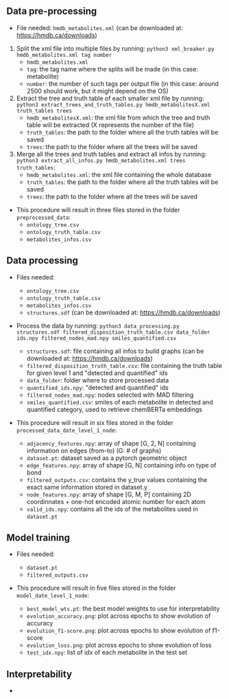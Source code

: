 ## Data pre-processing
- File needed: `hmdb_metabolites.xml` (can be downloaded at: https://hmdb.ca/downloads)
1. Split the xml file into multiple files by running: `python3 xml_breaker.py hmdb_metabolites.xml tag number` 
    - `hmdb_metabolites.xml`
    - `tag`: the tag name where the splits will be made (in this case: metabolite)
    - `number`: the number of such tags per output file (in this case: around 2500 should work, but it might depend on the OS)
2. Extract the tree and truth table of each smaller xml file by running: `python3 extract_trees_and_truth_tables.py hmdb_metabolitesX.xml truth_tables trees`
    - `hmdb_metabolitesX.xml`: the xml file from which the tree and truth table will be extracted (X represents the number of the file)
    - `truth_tables`: the path to the folder where all the truth tables will be saved
    - `trees`: the path to the folder where all the trees will be saved
3. Merge all the trees and truth tables and extract all infos by running: `python3 extract_all_infos.py hmdb_metabolites.xml trees truth_tables`:
    - `hmdb_metabolites.xml`: the xml file containing the whole database
    - `truth_tables`: the path to the folder where all the truth tables will be saved
    - `trees`: the path to the folder where all the trees will be saved

- This procedure will result in three files stored in the folder `preprocessed_data`:
    - `ontology_tree.csv`
    - `ontology_truth_table.csv`
    - `metabolites_infos.csv`

## Data processing
- Files needed:
    - `ontology_tree.csv`
    - `ontology_truth_table.csv`
    - `metabolites_infos.csv`
    - `structures.sdf` (can be downloaded at: https://hmdb.ca/downloads)
- Process the data by running: `python3 data_processing.py structures.sdf filtered_disposition_truth_table.csv data_folder ids.npy filtered_nodes_mad.npy smiles_quantified.csv`
    - `structures.sdf`: file containing all infos to build graphs (can be downloaded at: https://hmdb.ca/downloads)
    - `filtered_disposition_truth_table.csv`: file containing the truth table for given level 1 and "detected and quantified" ids
    - `data_folder`: folder where to store processed data
    - `quantified_ids.npy`: "detected and quantified" ids
    - `filtered_nodes_mad.npy`: nodes selected with MAD filtering
    - `smiles_quantified.csv`: smiles of each metabolite in detected and quantified category, used to retrieve chemBERTa embeddings
    
- This procedure will result in six files stored in the folder `processed_data_date_level_1_node`:
    - `adjacency_features.npy`: array of shape [G, 2, N] containing information on edges (from-to) (G: # of graphs)
    - `dataset.pt`: dataset saved as a pytorch geometric object
    - `edge_features.npy`: array of shape [G, N] containing info on type of bond
    - `filtered_outputs.csv`: contains the y_true values containing the exact same information stored in dataset.y
    - `node_features.npy`: array of shape [G, M, P] containing 2D coordinnates + one-hot encoded atomic number for each atom
    - `valid_ids.npy`: contains all the ids of the metabolites used in `dataset.pt`

## Model training
- Files needed:
    - `dataset.pt`
    - `filtered_outputs.csv`
    
- This procedure will result in five files stored in the folder `model_date_level_1_node`:
    - `best_model_wts.pt`: the best model weights to use for interpretability
    - `evolution_accuracy.png`: plot across epochs to show evolution of accuracy
    - `evolution_f1-score.png`: plot across epochs to show evolution of f1-score
    - `evolution_loss.png`: plot across epochs to show evolution of loss
    - `test_idx.npy`: list of idx of each metabolite in the test set
 
## Interpretability
- 

